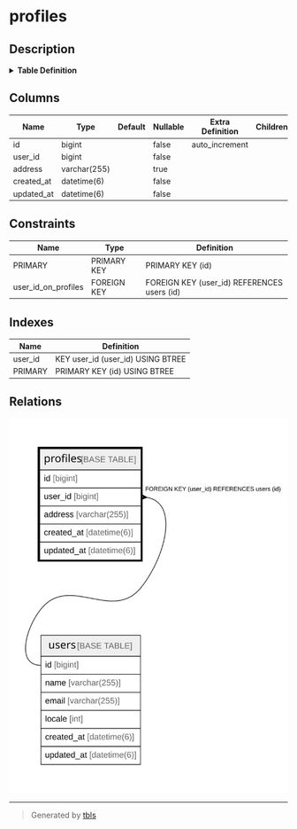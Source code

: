 # profiles

## Description

<details>
<summary><strong>Table Definition</strong></summary>

```sql
CREATE TABLE `profiles` (
  `id` bigint NOT NULL AUTO_INCREMENT,
  `user_id` bigint NOT NULL,
  `address` varchar(255) COLLATE utf8mb4_general_ci DEFAULT NULL,
  `created_at` datetime(6) NOT NULL,
  `updated_at` datetime(6) NOT NULL,
  PRIMARY KEY (`id`),
  KEY `user_id` (`user_id`),
  CONSTRAINT `user_id_on_profiles` FOREIGN KEY (`user_id`) REFERENCES `users` (`id`) ON DELETE CASCADE
) ENGINE=InnoDB AUTO_INCREMENT=[Redacted by tbls] DEFAULT CHARSET=utf8mb4 COLLATE=utf8mb4_general_ci
```

</details>

## Columns

| Name | Type | Default | Nullable | Extra Definition | Children | Parents | Comment |
| ---- | ---- | ------- | -------- | --------------- | -------- | ------- | ------- |
| id | bigint |  | false | auto_increment |  |  |  |
| user_id | bigint |  | false |  |  | [users](users.md) |  |
| address | varchar(255) |  | true |  |  |  |  |
| created_at | datetime(6) |  | false |  |  |  |  |
| updated_at | datetime(6) |  | false |  |  |  |  |

## Constraints

| Name | Type | Definition |
| ---- | ---- | ---------- |
| PRIMARY | PRIMARY KEY | PRIMARY KEY (id) |
| user_id_on_profiles | FOREIGN KEY | FOREIGN KEY (user_id) REFERENCES users (id) |

## Indexes

| Name | Definition |
| ---- | ---------- |
| user_id | KEY user_id (user_id) USING BTREE |
| PRIMARY | PRIMARY KEY (id) USING BTREE |

## Relations

![er](profiles.svg)

---

> Generated by [tbls](https://github.com/k1LoW/tbls)
